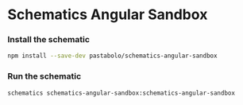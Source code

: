 # Schematics Angular Sandbox

### Install the schematic

```bash
npm install --save-dev pastabolo/schematics-angular-sandbox
```

### Run the schematic

```bash
schematics schematics-angular-sandbox:schematics-angular-sandbox
```
